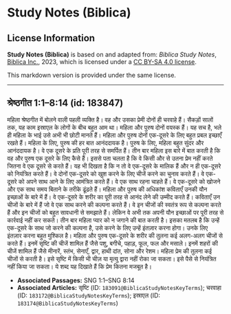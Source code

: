 # Study Notes (Biblica)

## License Information

**Study Notes (Biblica)** is based on and adapted from: _Biblica Study Notes_, [Biblica Inc.](https://www.biblica.com/), 2023, which is licensed under a [CC BY-SA 4.0 license](https://creativecommons.org/licenses/by-sa/4.0/legalcode.en).

This markdown version is provided under the same license.



--------------------------------

## श्रेष्ठगीत 1:1–8:14 (id: 183847)

महिला श्रेष्ठगीत में बोलने वाली पहली व्यक्ति है। वह और उसका प्रेमी दोनों ही चरवाहे हैं। सैकड़ों सालों तक, यह काम इस्राएल के लोगों के बीच बहुत आम था। महिला और पुरुष दोनों वयस्क हैं। यह सच है, भले ही महिला के भाई उसे अभी भी छोटी मानते हैं। महिला और पुरुष दोनों एक\-दूसरे के लिए बहुत प्रबल इच्छाएँ रखते हैं। महिला के लिए, पुरुष की हर बात आनंददायक है। पुरुष के लिए, महिला बहुत सुंदर और आनंददायक है। वे एक दूसरे के प्रति पूरी तरह से समर्पित हैं। तीन बार महिला इस बारे में बात करती है कि वह और पुरुष एक दूसरे के लिए कैसे हैं। इससे पता चलता है कि वे किसी और से उतना प्रेम नहीं करते जितना वे एक दूसरे से करते हैं। यह भी दिखता है कि न तो वे एक\-दूसरे के मालिक हैं और न ही एक\-दूसरे को नियंत्रित करते हैं। वे दोनों एक\-दूसरे को खुश करने के लिए चीजें करने का चुनाव करते हैं। वे एक\-दूसरे को अपने साथ आने के लिए आमंत्रित करते हैं। वे एक साथ रहना चाहते हैं। वे एक\-दूसरे को खोजने और एक साथ समय बिताने के तरीके ढूंढते हैं। महिला और पुरुष की अधिकांश कविताएँ उनकी यौन इच्छाओं के बारे में हैं। वे एक\-दूसरे के शरीर का पूरी तरह से आनंद लेने की उम्मीद करते हैं। कविताएँ उन चीजों के बारे में हैं जो वे एक साथ करने की कल्पना करते हैं। वे इन चीजों की स्वतंत्र रूप से कल्पना करते हैं और इन चीजों को बहुत सावधानी से समझाते हैं। लेकिन वे अभी तक अपनी यौन इच्छाओं पर पूरी तरह से कार्रवाई नहीं कर सकते। तीन बार महिला प्यार को न जगाने की बात करती है। इसका मतलब है कि उन्हें एक\-दूसरे के साथ जो करने की कल्पना है, उसे करने के लिए उन्हें इंतज़ार करना होगा। उनके लिए इंतज़ार करना बहुत मुश्किल है। महिला और पुरुष एक\-दूसरे के शरीर की तुलना कई अलग\-अलग चीजों से करते हैं। इनमें सृष्टि की चीजें शामिल हैं जैसे पशु, बगीचे, पहाड़, फूल, फल और मसाले। इनमें शहरों की चीजें शामिल हैं जैसे मीनारें, स्तंभ, सेनाएँ, द्वार, हाथी दांत, सोना और रेशम। महिला प्रेम की तुलना कई चीजों से करती है। इसे सृष्टि में किसी भी चीज़ या मृत्यु द्वारा नहीं रोका जा सकता। इसे पैसे से नियंत्रित नहीं किया जा सकता। ये शब्द यह दिखाते हैं कि प्रेम कितना मजबूत है।

* **Associated Passages:** SNG 1:1–SNG 8:14
* **Associated Articles:** सृष्टि (ID: `183091@BiblicaStudyNotesKeyTerms`); चरवाहा (ID: `183172@BiblicaStudyNotesKeyTerms`); इस्राएल  (ID: `183174@BiblicaStudyNotesKeyTerms`)


